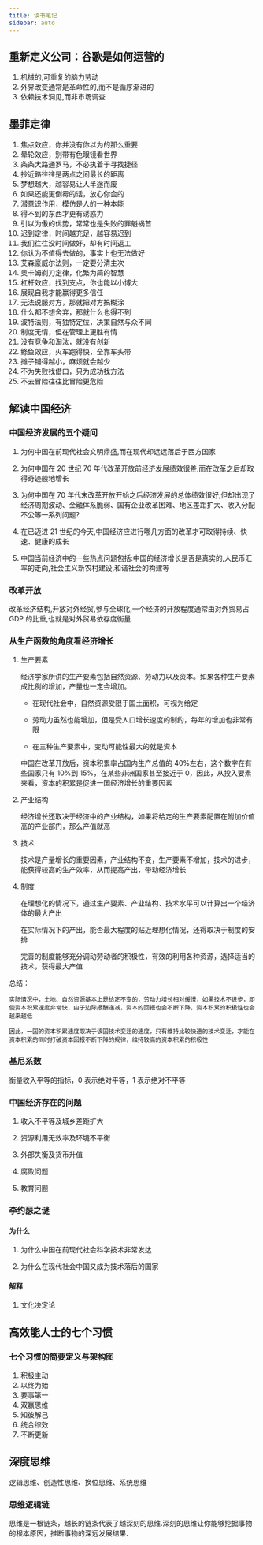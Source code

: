 ```yaml
---
title: 读书笔记
sidebar: auto
---
```


## 重新定义公司：谷歌是如何运营的

1. 机械的,可重复的脑力劳动
2. 外界改变通常是革命性的,而不是循序渐进的
3. 依赖技术洞见,而非市场调查

## 墨菲定律

1. 焦点效应，你并没有你以为的那么重要
2. 晕轮效应，别带有色眼镜看世界
3. 条条大路通罗马，不必执着于寻找捷径
4. 抄近路往往是两点之间最长的距离
5. 梦想越大，越容易让人半途而废
6. 如果还能更倒霉的话，放心你会的
7. 潜意识作用，模仿是人的一种本能
8. 得不到的东西才更有诱惑力
9. 引以为傲的优势，常常也是失败的罪魁祸首
10. 迟到定律，时间越充足，越容易迟到
11. 我们往往没时间做好，却有时间返工
12. 你认为不值得去做的，事实上也无法做好
13. 艾森豪威尔法则，一定要分清主次
14. 奥卡姆剃刀定律，化繁为简的智慧
15. 杠杆效应，找到支点，你也能以小博大
16. 展现自我才能赢得更多信任
17. 无法说服对方，那就把对方搞糊涂
18. 什么都不想舍弃，那就什么也得不到
19. 波特法则，有独特定位，决策自然与众不同
20. 制度无情，但在管理上更胜有情
21. 没有竞争和淘汰，就没有创新
22. 鲦鱼效应，火车跑得快，全靠车头带
23. 摊子铺得越小，麻烦就会越少
24. 不为失败找借口，只为成功找方法
25. 不去冒险往往比冒险更危险

## 解读中国经济

### 中国经济发展的五个疑问

1. 为何中国在前现代社会文明鼎盛,而在现代却远远落后于西方国家

2. 为何中国在 20 世纪 70 年代改革开放前经济发展绩效很差,而在改革之后却取得奇迹般地增长

3. 为何中国在 70 年代末改革开放开始之后经济发展的总体绩效很好,但却出现了经济周期波动、金融体系脆弱、国有企业改革困难、地区差距扩大、收入分配不公等一系列问题?

4. 在已迈进 21 世纪的今天,中国经济应进行哪几方面的改革才可取得持续、快速、健康的成长

5. 中国当前经济中的一些热点问题包括:中国的经济增长是否是真实的,人民币汇率的走向,社会主义新农村建设,和谐社会的构建等

### 改革开放

改革经济结构,开放对外经贸,参与全球化,一个经济的开放程度通常由对外贸易占 GDP 的比重,也就是对外贸易依存度衡量

### 从生产函数的角度看经济增长

1. 生产要素

   经济学家所讲的生产要素包括自然资源、劳动力以及资本。如果各种生产要素成比例的增加，产量也一定会增加。

   - 在现代社会中，自然资源受限于国土面积，可视为给定

   - 劳动力虽然也能增加，但是受人口增长速度的制约，每年的增加也非常有限

   - 在三种生产要素中，变动可能性最大的就是资本

   中国在改革开放后，资本积累率占国内生产总值的 40%左右，这个数字在有些国家只有 10%到 15%，在某些非洲国家甚至接近于 0，因此，从投入要素来看，资本的积累是促进一国经济增长的重要因素

2. 产业结构

   经济增长还取决于经济中的产业结构，如果将给定的生产要素配置在附加价值高的产业部门，那么产值就高

3. 技术

   技术是产量增长的重要因素，产业结构不变，生产要素不增加，技术的进步，能获得较高的生产效率，从而提高产出，带动经济增长

4. 制度

   在理想化的情况下，通过生产要素、产业结构、技术水平可以计算出一个经济体的最大产出

   在实际情况下的产出，能否最大程度的贴近理想化情况，还得取决于制度的安排

   完善的制度能够充分调动劳动者的积极性，有效的利用各种资源，选择适当的技术，获得最大产值

总结：

    实际情况中，土地、自然资源基本上是给定不变的，劳动力增长相对缓慢，如果技术不进步，即使资本积累速度非常快，由于边际报酬递减，资本的回报也会不断下降，资本积累的积极性也会越来越低

    因此，一国的资本积累速度取决于该国技术变迁的速度，只有维持比较快速的技术变迁，才能在资本积累的同时打破资本回报不断下降的规律，维持较高的资本积累的积极性

### 基尼系数

衡量收入平等的指标，0 表示绝对平等，1 表示绝对不平等

### 中国经济存在的问题

1. 收入不平等及城乡差距扩大

2. 资源利用无效率及环境不平衡

3. 外部失衡及货币升值

4. 腐败问题

5. 教育问题

### 李约瑟之谜

#### 为什么

1. 为什么中国在前现代社会科学技术非常发达

2. 为什么在现代社会中国又成为技术落后的国家

#### 解释

1. 文化决定论

## 高效能人士的七个习惯

### 七个习惯的简要定义与架构图

1. 积极主动
2. 以终为始
3. 要事第一
4. 双赢思维
5. 知彼解己
6. 统合综效
7. 不断更新

## 深度思维

逻辑思维、创造性思维、换位思维、系统思维

### 思维逻辑链

思维是一根链条，越长的链条代表了越深刻的思维.深刻的思维让你能够挖掘事物的根本原因，推断事物的深远发展结果.
